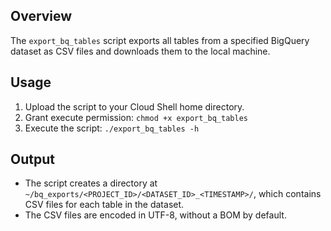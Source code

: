 ## Overview

The `export_bq_tables` script exports all tables from a specified BigQuery dataset
as CSV files and downloads them to the local machine.

## Usage

1. Upload the script to your Cloud Shell home directory.
2. Grant execute permission: `chmod +x export_bq_tables`
3. Execute the script: `./export_bq_tables -h`

## Output

- The script creates a directory at `~/bq_exports/<PROJECT_ID>/<DATASET_ID>_<TIMESTAMP>/`,
  which contains CSV files for each table in the dataset.
- The CSV files are encoded in UTF-8, without a BOM by default.

